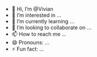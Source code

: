 - 👋 Hi, I’m @Vivian
- 👀 I’m interested in ...
- 🌱 I’m currently learning ...
- 💞️ I’m looking to collaborate on ...
- 📫 How to reach me ...
- 😄 Pronouns: ...
- ⚡ Fun fact: ...

<!---
Vivianhcp/Vivianhcp is a ✨ special ✨ repository because its `README.md` (this file) appears on your GitHub profile.
You can click the Preview link to take a look at your changes.
--->
